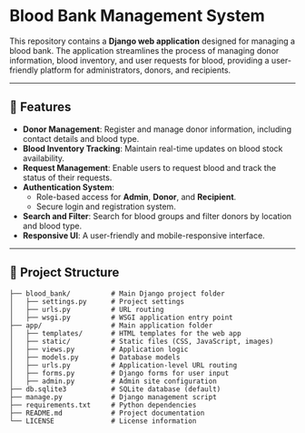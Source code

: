 # Blood Bank Management System

This repository contains a **Django web application** designed for managing a blood bank. The application streamlines the process of managing donor information, blood inventory, and user requests for blood, providing a user-friendly platform for administrators, donors, and recipients.

---

## 🚀 Features

- **Donor Management**: Register and manage donor information, including contact details and blood type.
- **Blood Inventory Tracking**: Maintain real-time updates on blood stock availability.
- **Request Management**: Enable users to request blood and track the status of their requests.
- **Authentication System**:
  - Role-based access for **Admin**, **Donor**, and **Recipient**.
  - Secure login and registration system.
- **Search and Filter**: Search for blood groups and filter donors by location and blood type.
- **Responsive UI**: A user-friendly and mobile-responsive interface.

---

## 📂 Project Structure

```plaintext
├── blood_bank/          # Main Django project folder
│   ├── settings.py      # Project settings
│   ├── urls.py          # URL routing
│   ├── wsgi.py          # WSGI application entry point
├── app/                 # Main application folder
│   ├── templates/       # HTML templates for the web app
│   ├── static/          # Static files (CSS, JavaScript, images)
│   ├── views.py         # Application logic
│   ├── models.py        # Database models
│   ├── urls.py          # Application-level URL routing
│   ├── forms.py         # Django forms for user input
│   ├── admin.py         # Admin site configuration
├── db.sqlite3           # SQLite database (default)
├── manage.py            # Django management script
├── requirements.txt     # Python dependencies
├── README.md            # Project documentation
└── LICENSE              # License information
